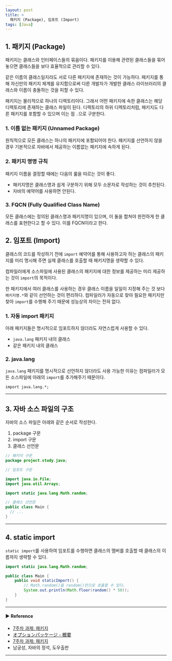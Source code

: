 ```yaml
---
layout: post
title: >
  패키지 (Package), 임포트 (Import)
tags: [Java]
---
```


## 1. 패키지 (Package)
패키지는 클래스와 인터페이스들의 묶음이다. 패키지를 이용해 관련된 클래스들을 묶어 놓으면 클래스들을 보다 효율적으로 관리할 수 있다.

같은 이름의 클래스일지라도 서로 다른 패키지에 존재하는 것이 가능하다. 패키지를 통해 자신만의 패키지 체계를 유지함으로써 다른 개발자가 개발한 클래스 라이브러리의 클래스와 이름이 충돌하는 것을 피할 수 있다.

패키지는 물리적으로 하나의 디렉토리이다. 그래서 어떤 패키지에 속한 클래스는 해당 디렉토리에 존재하는 클래스 파일이 된다.
디렉토리의 하위 디렉토리처럼, 패키지도 다른 패키지를 포함할 수 있으며 이는 점 `.`으로 구분한다.

### 1. 이름 없는 패키지 (Unnamed Package)
원칙적으로 모든 클래스는 하나의 패키지에 포함되어야 한다. 패키지를 선언하지 않을 경우 기본적으로 자바에서 제공하는 이름없는 패키지에 속하게 된다.

### 2. 패키지 명명 규칙
패키지 이름을 결정할 때에는 다음의 룰을 따르는 것이 좋다.

- 패키지명은 클래스명과 쉽게 구분하기 위해 모두 소문자로 작성하는 것이 추천된다.
- 자바의 예약어를 사용하면 안된다.

### 3. FQCN (Fully Qualified Class Name)
모든 클래스에는 정의된 클래스명과 패키지명이 있으며, 이 둘을 합쳐야 완전하게 한 클래스를 표현한다고 할 수 있다. 이를 FQCN이라고 한다.

## 2. 임포트 (Import)
클래스의 코드를 작성하기 전에 `import` 예약어를 통해 사용하고자 하는 클래스의 패키지를 미리 명시해 주면 실제 클래스를 호출할 때 패키지명을 생략할 수 있다.

컴파일러에게 소스파일에 사용된 클래스의 패키지에 대한 정보를 제공하는 미리 제공하는 것이 `import`의 목적이다.

한 패키지에서 여러 클래스를 사용하는 경우 클래스 이름을 일일이 지정해 주는 것 보다 `패키지명.*`와 같이 선언하는 것이 편리하다.
컴파일러가 자동으로 찾아 필요한 패키지만 찾아 `import`를 수행해 주기 때문에 성능상의 차이는 전혀 없다.

### 1. 자동 import 패키지
아래 패키지들은 명시적으로 임포트하지 않더라도 자연스럽게 사용할 수 있다.

- `java.lang` 패키지 내의 클래스
- 같은 패키지 내의 클래스

### 2. java.lang
`java.lang` 패키지를 명시적으로 선언하지 않더라도 사용 가능한 이유는 컴파일러가 모든 소스파일에 아래의 `import`를 추가해주기 때문이다.

```text
import java.lang.*;
```

---
## 3. 자바 소스 파일의 구조
자바의 소스 파일은 아래와 같은 순서로 작성한다.

1. package 구문
2. import 구문
3. 클래스 선언문

```java
// 패키지 구문
package project.study.java;

// 임포트 구문

import java.io.File;
import java.util.Arrays;

import static java.lang.Math.random;

// 클래스 선언문
public class Main {
  // ...
}
```

---
## 4. static import
`static import`를 사용하여 임포트를 수행하면 클래스의 멤버를 호출할 때 클래스의 이름까지 생략할 수 있다.
```java
import static java.lang.Math.random;

public class Main {
    public void staticImport() {
        // Math.random()을 random()만으로 호출할 수 있다.
        System.out.println(Math.floor(random() * 50));
    }
}
```

---
#### ▶ Reference
- [7주차 과제: 패키지](https://kils-log-of-develop.tistory.com/430)
- [オプションパッケージ - 概要](https://docs.oracle.com/javase/jp/6/technotes/guides/extensions/extensions.html)
- [7주차 과제: 패키지](https://beststar-1.tistory.com/13)
- 남궁성, 자바의 정석, 도우출판

---